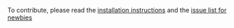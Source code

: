 To contribute, please read the [installation instructions](https://wiki.dexonline.ro/wiki/Instrucțiuni_de_instalare) and the [issue list for newbies](https://github.com/dexonline/dexonline/labels/newbie)
